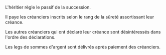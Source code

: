 L'héritier règle le passif de la succession.

Il paye les créanciers inscrits selon le rang de la sûreté assortissant leur créance.

Les autres créanciers qui ont déclaré leur créance sont désintéressés dans l'ordre des déclarations.

Les legs de sommes d'argent sont délivrés après paiement des créanciers.
